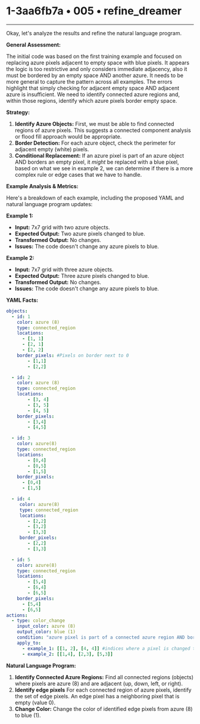 # 1-3aa6fb7a • 005 • refine_dreamer

---
Okay, let's analyze the results and refine the natural language program.

**General Assessment:**

The initial code was based on the first training example and focused on replacing azure pixels adjacent to empty space with blue pixels. It appears the logic is too restrictive and only considers immediate adjacency, also it must be bordered by an empty space AND another azure. It needs to be more general to capture the pattern across all examples. The errors highlight that simply checking for adjacent empty space AND adjacent azure is insufficient. We need to identify connected azure regions and, within those regions, identify which azure pixels border empty space.

**Strategy:**

1.  **Identify Azure Objects:** First, we must be able to find connected regions of azure pixels. This suggests a connected component analysis or flood fill approach would be appropriate.
2.  **Border Detection:** For each azure object, check the perimeter for adjacent empty (white) pixels.
3.  **Conditional Replacement:** If an azure pixel is part of an azure object AND borders an empty pixel, it *might* be replaced with a blue pixel, based on what we see in example 2, we can determine if there is a more complex rule or edge cases that we have to handle.

**Example Analysis & Metrics:**

Here's a breakdown of each example, including the proposed YAML and natural language program updates:

**Example 1:**

*   **Input:** 7x7 grid with two azure objects.
*   **Expected Output:** Two azure pixels changed to blue.
*   **Transformed Output:** No changes.
*   **Issues:** The code doesn't change any azure pixels to blue.

**Example 2:**

*   **Input:** 7x7 grid with three azure objects.
*   **Expected Output:** Three azure pixels changed to blue.
*   **Transformed Output:** No changes.
*   **Issues:** The code doesn't change any azure pixels to blue.

**YAML Facts:**

```yaml
objects:
  - id: 1
    color: azure (8)
    type: connected_region
    locations:
      - [1, 1]
      - [2, 1]
      - [2, 2]
    border_pixels: #Pixels on border next to 0
        - [1,1]
        - [2,2]

  - id: 2
    color: azure (8)
    type: connected_region
    locations:
        - [3, 4]
        - [3, 5]
        - [4, 5]
    border_pixels:
        - [3,4]
        - [4,5]

  - id: 3
    color: azure(8)
    type: connected_region
    locations:
        - [0,4]
        - [0,5]
        - [1,5]
    border_pixels:
      - [0,4]
      - [1,5]

  - id: 4
     color: azure(8)
     type: connected_region
     locations:
        - [2,2]
        - [3,2]
        - [3,3]
     border_pixels:
        - [2,2]
        - [3,3]

  - id: 5
    color: azure(8)
    type: connected_region
    locations:
        - [5,4]
        - [6,4]
        - [6,5]
    border_pixels:
      - [5,4]
      - [6,5]
actions:
  - type: color_change
    input_color: azure (8)
    output_color: blue (1)
    condition: "azure pixel is part of a connected azure region AND borders an empty (0) pixel, on the edge of the azure object"
    apply_to:
      - example_1: [[1, 2], [4, 4]] #indices where a pixel is changed to blue
      - example_2: [[1,4], [2,3], [5,3]]

```

**Natural Language Program:**

1.  **Identify Connected Azure Regions:** Find all connected regions (objects) where pixels are azure (8) and are adjacent (up, down, left, or right).
2. **Identify edge pixels** For each connected region of azure pixels, identify the set of edge pixels. An edge pixel has a neighboring pixel that is empty (value 0).
3.  **Change Color:** Change the color of identified edge pixels from azure (8) to blue (1).

